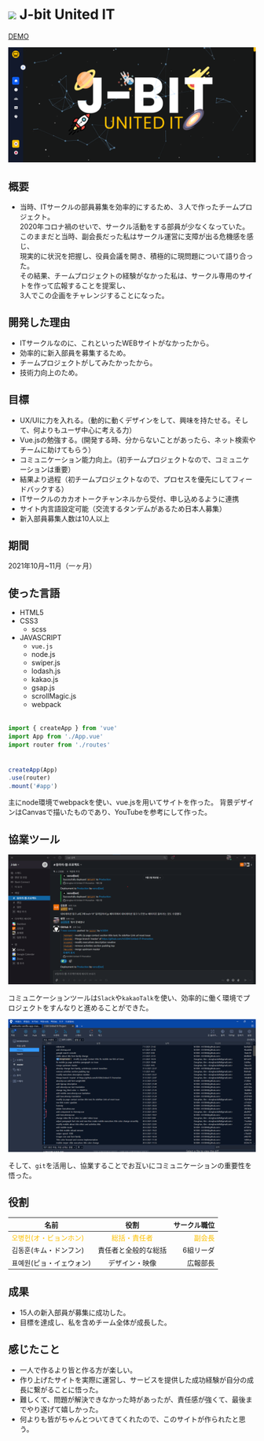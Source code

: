 # <img src="https://united-it.vercel.app/caf7accdf11aa3b4df0c09b9b342e120.png" style="width:25px" /> J-bit United IT

<a href="https://united-it.vercel.app/#/" target="_blank">DEMO</a>

![screenshot](./src/assets/readme/screenshot.png)

## 概要
- 当時、ITサークルの部員募集を効率的にするため、３人で作ったチームプロジェクト。<br/>
2020年コロナ禍のせいで、サークル活動をする部員が少なくなっていた。<br/>
  このままだと当時、副会長だった私はサークル運営に支障が出る危機感を感じ、<br/>
  現実的に状況を把握し、役員会議を開き、積極的に現問題について語り合った。<br/>
  その結果、チームプロジェクトの経験がなかった私は、サークル専用のサイトを作って広報することを提案し、<br/>
  3人でこの企画をチャレンジすることになった。
  
## 開発した理由
- ITサークルなのに、これといったWEBサイトがなかったから。
- 効率的に新入部員を募集するため。
- チームプロジェクトがしてみたかったから。
- 技術力向上のため。

## 目標
- UX/UIに力を入れる。（動的に動くデザインをして、興味を持たせる。そして、何よりもユーザ中心に考える力）
- Vue.jsの勉強する。(開発する時、分からないことがあったら、ネット検索やチームに助けてもらう）
- コミュニケーション能力向上。（初チームプロジェクトなので、コミュニケーションは重要）
- 結果より過程（初チームプロジェクトなので、プロセスを優先にしてフィードバックする）
- ITサークルのカカオトークチャンネルから受付、申し込めるように連携
- サイト内言語設定可能（交流するタンデムがあるため日本人募集）
- 新入部員募集人数は10人以上

## 期間
2021年10月~11月（一ヶ月）

## 使った言語
- HTML5
- CSS3
    - scss
- JAVASCRIPT
    - `vue.js`
    - node.js
    - swiper.js
    - lodash.js
    - kakao.js 
    - gsap.js
    - scrollMagic.js
    - webpack

```javascript

import { createApp } from 'vue'
import App from './App.vue'
import router from './routes'


createApp(App)
.use(router)
.mount('#app')

```
主にnode環境でwebpackを使い、vue.jsを用いてサイトを作った。
背景デザインはCanvasで描いたものであり、YouTubeを参考にして作った。

## 協業ツール
![Slack](./src/assets/readme/Slack.png)

コミュニケーションツールは`Slack`や`kakaoTalk`を使い、効率的に働く環境でプロジェクトをすんなりと進めることができた。

![Slack](./src/assets/readme/Sourcetree.png)

そして、`git`を活用し、協業することでお互いにコミュニケーションの重要性を悟った。

## 役割
名前 | 役割 | サークル職位
--|:--:|--:
<span style="color:#fdc000">오병헌(オ・ビョンホン)</span>|<span style="color:#fdc000">総括・責任者</sapn>| <span style="color:#fdc000">副会長</span>
김동훈(キム・ドンフン) | 責任者と全般的な総括 | 6組リーダ
표예원(ピョ・イェウォン) | デザイン・映像 | 広報部長

## 成果
- 15人の新入部員が募集に成功した。
- 目標を達成し、私を含めチーム全体が成長した。

## 感じたこと
- 一人で作るより皆と作る方が楽しい。
- 作り上げたサイトを実際に運営し、サービスを提供した成功経験が自分の成長に繋がることに悟った。
- 難しくて、問題が解決できなかった時があったが、責任感が強くて、最後までやり遂げて嬉しかった。
- 何よりも皆がちゃんとついてきてくれたので、このサイトが作られたと思う。




